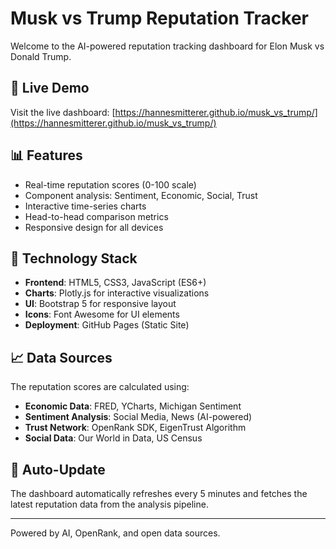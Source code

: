 # Musk vs Trump Reputation Tracker

Welcome to the AI-powered reputation tracking dashboard for Elon Musk vs Donald Trump.

## 🚀 Live Demo

Visit the live dashboard: [https://hannesmitterer.github.io/musk_vs_trump/](https://hannesmitterer.github.io/musk_vs_trump/)

## 📊 Features

- Real-time reputation scores (0-100 scale)
- Component analysis: Sentiment, Economic, Social, Trust
- Interactive time-series charts
- Head-to-head comparison metrics
- Responsive design for all devices

## 🔧 Technology Stack

- **Frontend**: HTML5, CSS3, JavaScript (ES6+)
- **Charts**: Plotly.js for interactive visualizations  
- **UI**: Bootstrap 5 for responsive layout
- **Icons**: Font Awesome for UI elements
- **Deployment**: GitHub Pages (Static Site)

## 📈 Data Sources

The reputation scores are calculated using:

- **Economic Data**: FRED, YCharts, Michigan Sentiment
- **Sentiment Analysis**: Social Media, News (AI-powered)
- **Trust Network**: OpenRank SDK, EigenTrust Algorithm
- **Social Data**: Our World in Data, US Census

## 🔄 Auto-Update

The dashboard automatically refreshes every 5 minutes and fetches the latest reputation data from the analysis pipeline.

---

Powered by AI, OpenRank, and open data sources.